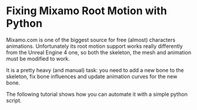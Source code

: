 # Fixing Mixamo Root Motion with Python

Mixamo.com is one of the biggest source for free (almost) characters animations. Unfortunately its root motion support works really differently from the Unreal Engine 4 one,
so both the skeleton, the mesh and animation must be modified to work.

It is a pretty heavy (and manual) task: you need to add a new bone to the skeleton, fix bone influences and update animation curves for the new bone.

The following tutorial shows how you can automate it with a simple python script.

